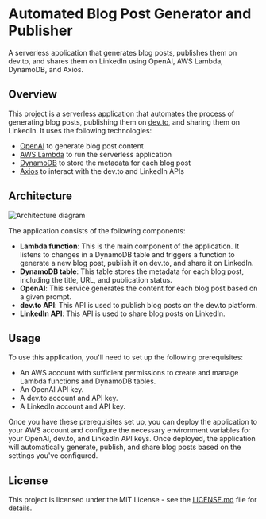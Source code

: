 # Automated Blog Post Generator and Publisher

A serverless application that generates blog posts, publishes them on dev.to, and shares them on LinkedIn using OpenAI, AWS Lambda, DynamoDB, and Axios.

## Overview

This project is a serverless application that automates the process of generating blog posts, publishing them on [dev.to](https://dev.to), and sharing them on LinkedIn. It uses the following technologies:

- [OpenAI](https://openai.com/) to generate blog post content
- [AWS Lambda](https://aws.amazon.com/lambda/) to run the serverless application
- [DynamoDB](https://aws.amazon.com/dynamodb/) to store the metadata for each blog post
- [Axios](https://axios-http.com/) to interact with the dev.to and LinkedIn APIs

## Architecture

![Architecture diagram](https://i.imgur.com/ZnvBhJw.png)

The application consists of the following components:

- **Lambda function**: This is the main component of the application. It listens to changes in a DynamoDB table and triggers a function to generate a new blog post, publish it on dev.to, and share it on LinkedIn.
- **DynamoDB table**: This table stores the metadata for each blog post, including the title, URL, and publication status.
- **OpenAI**: This service generates the content for each blog post based on a given prompt.
- **dev.to API**: This API is used to publish blog posts on the dev.to platform.
- **LinkedIn API**: This API is used to share blog posts on LinkedIn.

## Usage

To use this application, you'll need to set up the following prerequisites:

- An AWS account with sufficient permissions to create and manage Lambda functions and DynamoDB tables.
- An OpenAI API key.
- A dev.to account and API key.
- A LinkedIn account and API key.

Once you have these prerequisites set up, you can deploy the application to your AWS account and configure the necessary environment variables for your OpenAI, dev.to, and LinkedIn API keys. Once deployed, the application will automatically generate, publish, and share blog posts based on the settings you've configured.

## License

This project is licensed under the MIT License - see the [LICENSE.md](LICENSE.md) file for details.